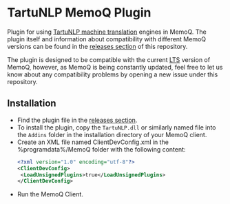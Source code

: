 ﻿# TartuNLP MemoQ Plugin

Plugin for using [TartuNLP machine translation](https://www.neurotolge.ee) engines in MemoQ. The plugin itself and
information about compatibility with different MemoQ versions can be found in
the [releases section](https://github.com/TartuNLP/MemoQ-Neurotolge-Plugin/releases) of this repository.

The plugin is designed to be compatible with the
current [LTS](https://helpcenter.memoq.com/hc/en-us/articles/360010268660-Frequent-release-policy)
version of MemoQ, however, as MemoQ is being constantly updated, feel free to let us know about any compatibility
problems by opening a new issue under this repository.

## Installation

- Find the plugin file in the [releases section](https://github.com/TartuNLP/MemoQ-Neurotolge-Plugin/releases).
- To install the plugin, copy the `TartuNLP.dll` or similarly named file into the `Addins` folder in the installation
  directory of your MemoQ client.
- Create an XML file named ClientDevConfig.xml in the %programdata%/MemoQ folder with the following content:
  ```xml
  <?xml version="1.0" encoding="utf-8"?>
  <ClientDevConfig>
   <LoadUnsignedPlugins>true</LoadUnsignedPlugins>
  </ClientDevConfig>
  ```
- Run the MemoQ Client.
